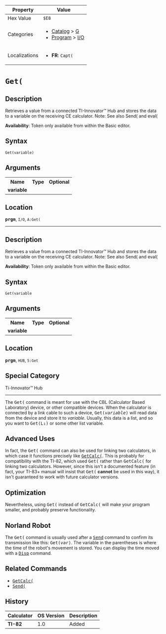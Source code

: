 | Property      | Value |
|---------------|-------|
| Hex Value     | `$E8`|
| Categories    | <ul><li>[Catalog](<../categories/Catalog.md>) > [G](<../categories/Catalog.md#G>)</li><li>[Program](<../categories/Program.md>) > [I/O](<../categories/Program.md#I/O>)</li></ul> |
| Localizations | <ul><li><b>FR</b>: `Capt(`</li></ul> |

# `Get(`

## Description
Retrieves a value from a connected TI-Innovator™ Hub and stores the data to a variable on the receiving CE calculator.
Note: See also Send( and eval(


<b>Availability</b>: Token only available from within the Basic editor.

## Syntax
`Get(variable)`

## Arguments
<table>
<tr><th>Name</th><th>Type</th><th>Optional</th></tr>

<tr><td><b>variable</b></td><td></td><td></td></tr>

</table>

## Location
<tt><kbd><b>prgm</b></kbd></tt>, `I/O`, `A:Get(`
<hr>

## Description
Retrieves a value from a connected TI-Innovator™ Hub and stores the data to a variable on the receiving CE calculator.
Note: See also Send( and eval(


<b>Availability</b>: Token only available from within the Basic editor.

## Syntax
`Get(variable`

## Arguments
<table>
<tr><th>Name</th><th>Type</th><th>Optional</th></tr>

<tr><td><b>variable</b></td><td></td><td></td></tr>

</table>

## Location
<tt><kbd><b>prgm</b></kbd></tt>, `HUB`, `5:Get`
## Special Category
Ti-Innovator™ Hub

<hr>

The <tt>Get(</tt> command is meant for use with the CBL (Calculator Based Laboratory) device, or other compatible devices. When the calculator is connected by a link cable to such a device, <tt>Get(<em>variable</em>)</tt> will read data from the device and store it to _variable_. Usually, this data is a list, and so you want to <tt>Get(L₁)</tt> or some other list variable.

## Advanced Uses

In fact, the <tt>Get(</tt> command can also be used for linking two calculators, in which case it functions precisely like <tt><a href="/getcalc">GetCalc(</a></tt>. This is probably for compatibility with the TI-82, which used <tt>Get(</tt> rather than <tt>GetCalc(</tt> for linking two calculators. However, since this isn't a documented feature (in fact, your TI-83+ manual will insist that <tt>Get(</tt> **cannot** be used in this way), it isn't guaranteed to work with future calculator versions.

## Optimization

Nevertheless, using <tt>Get(</tt> instead of <tt>GetCalc(</tt> will make your program smaller, and probably preserve functionality.

## Norland Robot

The <tt>Get(</tt> command is usually used after a <tt><a href="/send">Send</a></tt> command to confirm its transmission like this: <tt>Get(<em>var</em>)</tt>. The variable in the parentheses is where the time of the robot's movement is stored. You can display the time moved with a <tt><a href="/disp">Disp</a></tt> command.

## Related Commands

*   <tt><a href="/getcalc">GetCalc(</a></tt>
*   <tt><a href="/send">Send(</a></tt>

## History
| Calculator | OS Version | Description |
|------------|------------|-------------|
| <b>TI-82</b> | 1.0 | Added |


